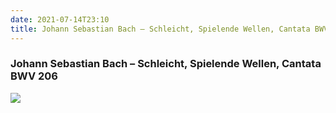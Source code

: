 ```yaml
---
date: 2021-07-14T23:10  
title: Johann Sebastian Bach – Schleicht, Spielende Wellen, Cantata BWV 206  
---
```

### Johann Sebastian Bach – Schleicht, Spielende Wellen, Cantata BWV 206  
[![](https://img.discogs.com/mi-O5w6FReRBQLt4-CL4H4HbZQM=/fit-in/600x597/filters:strip_icc():format(jpeg):mode_rgb():quality(90)/discogs-images/R-11452132-1516565781-5311.jpeg.jpg)][1]   
  
[1]: https://www.discogs.com/release/11452132